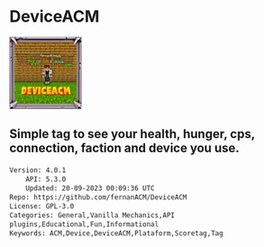 # DeviceACM
<img src="https://raw.githubusercontent.com/fernanACM/DeviceACM/8acf2946852039aae5be5971932c37f4d48c71d8/icon-deviceacm.png" width="128" height="128" />

## Simple tag to see your health, hunger, cps, connection, faction and device you use.
```properties
Version: 4.0.1
    API: 5.3.0
    Updated: 20-09-2023 00:09:36 UTC
Repo: https://github.com/fernanACM/DeviceACM
License: GPL-3.0
Categories: General,Vanilla Mechanics,API plugins,Educational,Fun,Informational
Keywords: ACM,Device,DeviceACM,Plataform,Scoretag,Tag
```